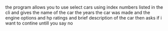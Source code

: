 the program allows you to use select cars using index numbers listed in the cli and gives the name of the car the years the car was made and the engine options and hp ratings and brief description of the car then asks if i want to contine untill you say no
